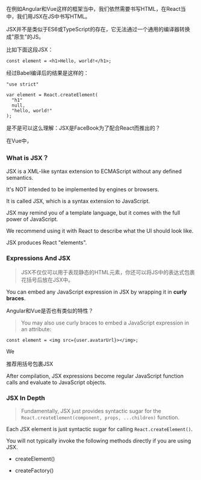 在例如Angular和Vue这样的框架当中，我们依然需要书写HTML，在React当中，我们用JSX在JS中书写HTML。

JSX并不是类似于ES6或TypeScript的存在，它无法通过一个通用的编译器转换成"原生"的JS。

比如下面这段JSX：

    const element = <h1>Hello, world!</h1>;
    
经过Babel编译后的结果是这样的：

    "use strict"
    
    var element = React.createElement(
      "h1"
      null,
      "hello, world!"
    );
    
是不是可以这么理解：JSX是FaceBook为了配合React而推出的？
    
在Vue中，

### What is JSX？

JSX is a XML-like syntax extension to ECMAScript without any defined semantics.

It's NOT intended to be implemented by engines or browsers.

It is called JSX, which is a syntax extension to JavaScript.

JSX may remind you of a template language, but it comes with the full power of JavaScript.

We recommend using it with React to describe what the UI should look like.

JSX produces React "elements".

### Expressions And JSX

> JSX不仅仅可以用于表现静态的HTML元素，你还可以将JS中的表达式包裹花括号后放在JSX中。

You can embed any JavaScript expression in JSX by wrapping it in **curly braces**.

Angular和Vue是否也有类似的特性？

> You may also use curly braces to embed a JavaScript expression in an attribute:

    const element = <img src={user.avatarUrl}></img>;
      
We 

推荐用括号包裹JSX

After compilation, JSX expressions become regular JavaScript function calls and evaluate to JavaScript objects.
        
### JSX In Depth
        
> Fundamentally, JSX just provides syntactic sugar for the `React.createElement(component, props, ...children)` function.

Each JSX element is just syntactic sugar for calling `React.createElement()`.

You will not typically invoke the following methods directly if you are using JSX.

- createElement()

- createFactory()
